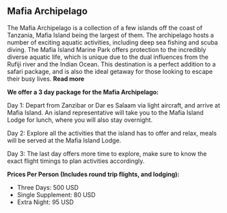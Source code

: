 ## Mafia Archipelago

The Mafia Archipelago is a collection of a few islands off the coast of Tanzania, Mafia Island being the largest of them. The archipelago hosts a number of exciting aquatic activities, including deep sea fishing and scuba diving. The Mafia Island Marine Park offers protection to the incredibly diverse aquatic life, which is unique due to the dual influences from the Rufiji river and the Indian Ocean. This destination is a perfect addition to a safari package, and is also the ideal getaway for those looking to escape their busy lives. __Read more__

**We offer a 3 day package for the Mafia Archipelago:**

Day 1: Depart from Zanzibar or Dar es Salaam via light aircraft, and arrive at Mafia Island. An island representative will take you to the Mafia Island Lodge for lunch, where you will also stay overnight.

Day 2: Explore all the activities that the island has to offer and relax, meals will be served at the Mafia Island Lodge.

Day 3:  The last day offers more time to explore, make sure to know the exact flight timings to plan activities accordingly.

**Prices Per Person (Includes round trip flights, and lodging):**

* Three Days: 500 USD
* Single Supplement: 80 USD
* Extra Night: 95 USD
